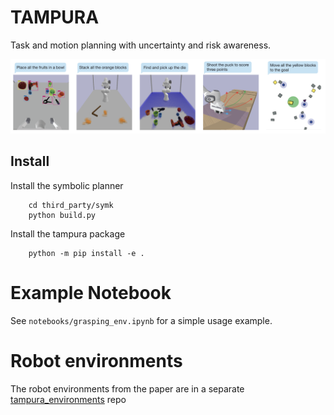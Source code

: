 # TAMPURA

Task and motion planning with uncertainty and risk awareness.

![alt text](figs/tasks.png)

## Install

Install the symbolic planner
```
    cd third_party/symk
    python build.py
```

Install the tampura package
```
    python -m pip install -e .
```

# Example Notebook

See `notebooks/grasping_env.ipynb` for a simple usage example.

# Robot environments

The robot environments from the paper are in a separate [tampura_environments](https://github.com/aidan-curtis/tampura_environments) repo
